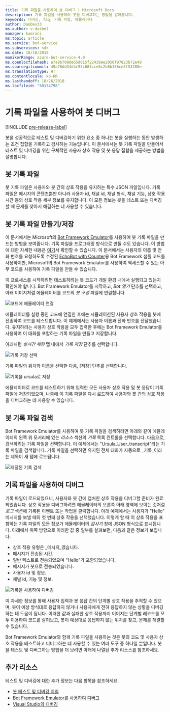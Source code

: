 ```yaml
---
title: 기록 파일을 사용하여 봇 디버그 | Microsoft Docs
description: 기록 파일을 사용하여 봇을 디버그하는 방법을 알아봅니다.
keywords: 디버깅, faq, 기록 파일, 에뮬레이터
author: DanDev33
ms.author: v-dashel
manager: kamrani
ms.topic: article
ms.service: bot-service
ms.subservices: sdk
ms.date: 10/18/2018
monikerRange: azure-bot-service-4.0
ms.openlocfilehash: a7a8b7088e65d015f22438ee2050f97823b72e49
ms.sourcegitcommit: 49a76dd34d4c93c683cce6c2b8b156ce3f53280e
ms.translationtype: HT
ms.contentlocale: ko-KR
ms.lasthandoff: 10/26/2018
ms.locfileid: "50134798"
---
```

# <a name="debug-your-bot-using-transcript-files"></a>기록 파일을 사용하여 봇 디버그
[!INCLUDE [pre-release-label](../includes/pre-release-label.md)]

봇을 성공적으로 테스트 및 디버깅하기 위한 요소 중 하나는 봇을 실행하는 동안 발생하는 조건 집합을 기록하고 검사하는 기능입니다. 이 문서에서는 봇 기록 파일을 만들어서 테스트 및 디버깅을 위한 구체적인 사용자 상호 작용 및 봇 응답 집합을 제공하는 방법을 설명합니다.

## <a name="the-bot-transcript-file"></a>봇 기록 파일
봇 기록 파일은 사용자와 봇 간의 상호 작용을 유지하는 특수 JSON 파일입니다. 기록 파일은 메시지의 콘텐츠뿐만 아니라 사용자 id, 채널 id, 채널 형식, 채널 기능, 상호 작용 시간 등의 상호 작용 세부 정보를 유지합니다. 이 모든 정보는 봇을 테스트 또는 디버깅할 때 문제를 찾아서 해결하는 데 사용할 수 있습니다. 

## <a name="creatingstoring-a-bot-transcript-file"></a>봇 기록 파일 만들기/저장
이 문서에서는 Microsoft의 [Bot Framework Emulator](https://github.com/Microsoft/BotFramework-Emulator)를 사용하여 봇 기록 파일을 만드는 방법을 보여줍니다. 기록 파일을 프로그래밍 방식으로 만들 수도 있습니다. 이 방법에 대한 자세한 내용은 [여기](./bot-builder-howto-v4-storage.md#blob-transcript-storage)서 확인할 수 있습니다. 이 문서에서는 사용자의 이름 및 전화 번호를 요청하도록 수정된 [EchoBot with Counter](https://aka.ms/EchoBot-With-Counter)용 Bot Framework 샘플 코드를 사용하지만, Microsoft의 Bot Framework Emulator를 사용하여 액세스할 수 있는 아무 코드를 사용하여 기록 파일을 만들 수 있습니다.

이 프로세스를 시작하려면 테스트하려는 봇 코드가 개발 환경 내에서 실행되고 있는지 확인해야 합니다. Bot Framework Emulator를 시작하고, _Bot 열기_ 단추를 선택하고, 아래 이미지처럼 에뮬레이터를 코드의 _봇 구성_ 파일에 연결합니다.

![코드에 에뮬레이터 연결](./media/emulator_open_bot_configuration.png)

에뮬레이터를 실행 중인 코드에 연결한 후에는 시뮬레이션된 사용자 상호 작용을 봇에 전송하여 코드를 테스트합니다. 이 예제에서는 사용자 이름과 전화 번호를 전달했습니다. 유지하려는 사용자 상호 작용을 모두 입력한 후에는 Bot Framework Emulator를 사용하여 이 대화를 포함하는 기록 파일을 만들고 저장합니다. 

아래처럼 _실시간 채팅_ 탭 내에서 _기록 저장_ 단추를 선택합니다. 

![기록 저장 선택](./media/emulator_transcript_save.png)

기록 파일의 위치와 이름을 선택한 다음, [저장] 단추를 선택합니다.

![기록을 ursula로 저장](./media/emulator_transcript_saveas_ursula.png)

에뮬레이터로 코드를 테스트하기 위해 입력한 모든 사용자 상호 작용 및 봇 응답이 기록 파일에 저장되었으며, 나중에 이 기록 파일을 다시 로드하여 사용자와 봇 간의 상호 작용을 디버그하는 데 사용할 수 있습니다.

## <a name="retrieving-a-bot-transcript-file"></a>봇 기록 파일 검색
Bot Framework Emulator를 사용하여 봇 기록 파일을 검색하려면 아래와 같이 에뮬레이터의 왼쪽 위 모서리에 있는 _리소스_ 섹션의 _기록_ 목록 컨트롤을 선택합니다. 다음으로, 검색하려는 기록 파일을 선택합니다. 이 예제에서는 "Ursula_User_transcript"라는 기록 파일을 검색합니다. 기록 파일을 선택하면 유지된 전체 대화가 자동으로 _기록_이라는 제목이 새 탭에 로드됩니다.

![저장된 기록 검색](./media/emulator_transcript_retrieve.png)

## <a name="debug-using-transcript-file"></a>기록 파일을 사용하여 디버그
기록 파일이 로드되었으니, 사용자와 봇 간에 캡처한 상호 작용을 디버그할 준비가 완료되었습니다. 상호 작용을 디버그하려면 에뮬레이터의 오른쪽 아래 영역에 보이는 것처럼 _로그_ 섹션에 기록된 이벤트 또는 작업을 클릭합니다. 아래 예제에서는 사용자가 "Hello" 메시지를 보낼 때의 첫 번째 상호 작용을 선택했습니다. 이렇게 할 때 이 상호 작용을 포함하는 기록 파일의 모든 정보가 에뮬레이터의 _검사기_ 창에 JSON 형식으로 표시됩니다. 아래에서 위쪽 방향으로 이러한 값 중 일부를 살펴보면, 다음과 같은 정보가 보입니다.
* 상호 작용 유형은 _메시지_였습니다.
* 메시지가 전송된 시간.
* 일반 텍스트로 전송되었으며 "Hello"가 포함되었습니다.
* 메시지가 봇으로 전송되었습니다.
* 사용자 id 및 정보.
* 채널 id, 기능 및 정보.

![기록을 사용하여 디버깅](./media/emulator_transcript_debug.png)

이 자세한 정보를 통해 사용자 입력과 봇 응답 간의 단계별 상호 작용을 추적할 수 있으며, 봇이 예상 방식대로 응답하지 않거나 사용자에게 전혀 응답하지 않는 상황을 디버깅하는 데 도움이 됩니다. 이러한 값과 실패한 상호 작용까지 이어지는 단계별 레코드를 모두 이용하여 코드를 살펴보고, 봇이 예상대로 응답하지 않는 위치를 찾고, 문제를 해결할 수 있습니다.

Bot Framework Emulator와 함께 기록 파일을 사용하는 것은 봇의 코드 및 사용자 상호 작용을 테스트하고 디버그하는 데 사용할 수 있는 여러 도구 중 하나일 뿐입니다. 봇을 테스트 및 디버그하는 방법을 더 보려면 아래에 나열된 추가 리소스를 참조하세요.

## <a name="additional-resources"></a>추가 리소스
테스트 및 디버깅에 대한 추가 정보는 다음 항목을 참조하세요.
* [봇 테스트 및 디버깅 지침](./bot-builder-testing-debugging.md)
* [Bot Framework Emulator를 사용하여 디버그](../bot-service-debug-emulator.md)
* [Visual Studio의 디버깅](https://docs.microsoft.com/en-us/visualstudio/debugger/index)


